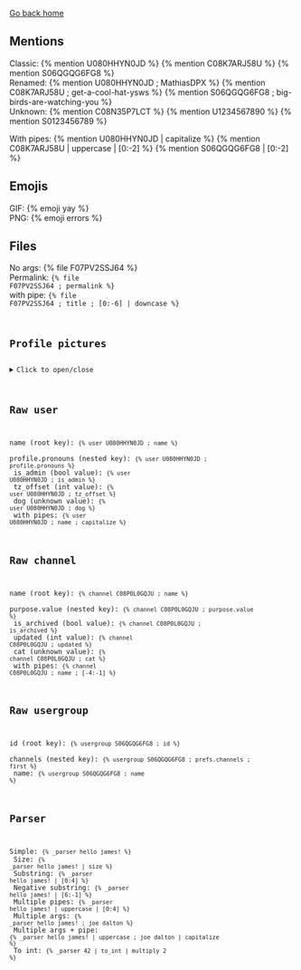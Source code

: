---
---

<title>Raw tests - Jekyll-HackClub</title>
<link rel="stylesheet" href="./assets/styles.css">
<link rel="shortcut icon" type="image/x-icon" href="./assets/favicon.ico">

[Go back home](./)

## Mentions
Classic: {% mention U080HHYN0JD %} {% mention C08K7ARJ58U %} {% mention S06QGQG6FG8 %}<br>
Renamed: {% mention U080HHYN0JD ; MathiasDPX %} {% mention C08K7ARJ58U ; get-a-cool-hat-ysws %} {% mention S06QGQG6FG8 ; big-birds-are-watching-you %} <br>
Unknown: {% mention C08N35P7LCT %} {% mention U1234567890 %} {% mention S0123456789 %}

With pipes: {% mention U080HHYN0JD | capitalize %} {% mention C08K7ARJ58U | uppercase | [0:-2] %} {% mention S06QGQG6FG8 | [0:-2] %}

## Emojis
GIF: {% emoji yay %}<br>
PNG: {% emoji errors %}

## Files
No args: {% file F07PV2SSJ64 %}<br>
Permalink: <code>{% file F07PV2SSJ64 ; permalink %}</code><br>
with pipe: <code>{% file F07PV2SSJ64 ; title ; [0:-6] | downcase %}

## Profile pictures
<details>
    <summary>Click to open/close</summary>
    original resolution<br>
    {% profilepic U080HHYN0JD %}<br>
    48px<br>
    {% profilepic U080HHYN0JD@48 %}
</details>

## Raw user
name (root key): <code>{% user U080HHYN0JD ; name %}</code><br>
profile.pronouns (nested key): <code>{% user U080HHYN0JD ; profile.pronouns %}</code><br>
is_admin (bool value): <code>{% user U080HHYN0JD ; is_admin %}</code><br>
tz_offset (int value): <code>{% user U080HHYN0JD ; tz_offset %}</code><br>
dog (unknown value): <code>{% user U080HHYN0JD ; dog %}</code><br>
with pipes: <code>{% user U080HHYN0JD ; name ; capitalize %}</code><br>

## Raw channel
name (root key): <code>{% channel C08P0L0GQJU ; name %}</code><br>
purpose.value (nested key): <code>{% channel C08P0L0GQJU ; purpose.value %}</code><br>
is_archived (bool value): <code>{% channel C08P0L0GQJU ; is_archived %}</code><br>
updated (int value): <code>{% channel C08P0L0GQJU ; updated %}</code><br>
cat (unknown value): <code>{% channel C08P0L0GQJU ; cat %}</code><br>
with pipes: <code>{% channel C08P0L0GQJU ; name ; [-4:-1] %}</code><br>

## Raw usergroup
id (root key): <code>{% usergroup S06QGQG6FG8 ; id %}</code><br>
channels (nested key): <code>{% usergroup S06QGQG6FG8 ; prefs.channels ; first %}</code><br>
name: <code>{% usergroup S06QGQG6FG8 ; name %}</code><br>

## Parser
Simple: <code>{% _parser hello james! %}</code><br>
Size: <code>{% _parser hello james! | size %}</code><br>
Substring: <code>{% _parser hello james! | [0:4] %}</code><br>
Negative substring: <code>{% _parser hello james! | [6:-1] %}</code><br>
Multiple pipes: <code>{% _parser hello james! | uppercase | [0:4] %}</code><br>
Multiple args: <code>{% _parser hello james! ; joe dalton %}</code><br>
Multiple args + pipe: <code>{% _parser hello james! | uppercase ; joe dalton | capitalize %}</code><br>
To int: <code>{% _parser 42 | to_int | multiply 2 %}</code><br>